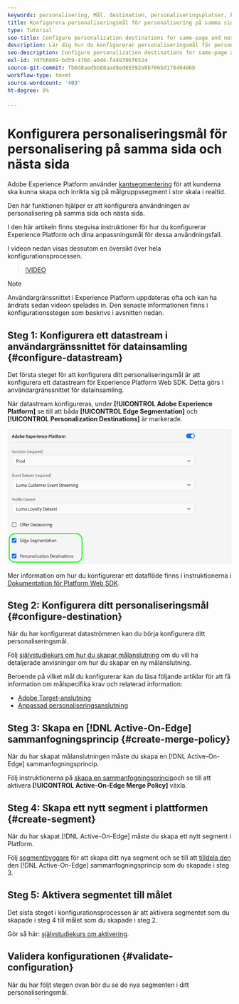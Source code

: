 ```yaml
---
keywords: personalisering, Mål. destination, personaliseringsplatser, konfigurera destinationer för personalisering, samma sida, nästa sida;
title: Konfigurera personaliseringsmål för personalisering på samma sida och nästa sida
type: Tutorial
seo-title: Configure personalization destinations for same-page and next-page personalization.
description: Lär dig hur du konfigurerar personaliseringsmål för personalisering på samma sida och nästa sida.
seo-description: Configure personalization destinations for same-page and next-page personalization.
exl-id: 7d7b6869-bd59-4766-a044-f449396f6524
source-git-commit: fb0d8aedbb88aad8ed65592e0b706bd17840406b
workflow-type: tm+mt
source-wordcount: '403'
ht-degree: 0%

---
```


# Konfigurera personaliseringsmål för personalisering på samma sida och nästa sida

Adobe Experience Platform använder [kantsegmentering](../../segmentation/ui/edge-segmentation.md) för att kunderna ska kunna skapa och inrikta sig på målgruppssegment i stor skala i realtid.

Den här funktionen hjälper er att konfigurera användningen av personalisering på samma sida och nästa sida.

I den här artikeln finns stegvisa instruktioner för hur du konfigurerar Experience Platform och dina anpassningsmål för dessa användningsfall.

I videon nedan visas dessutom en översikt över hela konfigurationsprocessen.

>[!VIDEO](https://video.tv.adobe.com/v/340091/)

>[!NOTE]
>
>Användargränssnittet i Experience Platform uppdateras ofta och kan ha ändrats sedan videon spelades in. Den senaste informationen finns i konfigurationsstegen som beskrivs i avsnitten nedan.

## Steg 1: Konfigurera ett datastream i användargränssnittet för datainsamling {#configure-datastream}

Det första steget för att konfigurera ditt personaliseringsmål är att konfigurera ett datastream för Experience Platform Web SDK. Detta görs i användargränssnittet för datainsamling.

När datastream konfigureras, under **[!UICONTROL Adobe Experience Platform]** se till att båda **[!UICONTROL Edge Segmentation]** och **[!UICONTROL Personalization Destinations]** är markerade.

![Datastream-konfiguration](../assets/ui/configure-personalization-destinations/datastream-config.png)

Mer information om hur du konfigurerar ett dataflöde finns i instruktionerna i [Dokumentation för Platform Web SDK](../../edge/datastreams/overview.md).

## Steg 2: Konfigurera ditt personaliseringsmål {#configure-destination}

När du har konfigurerat dataströmmen kan du börja konfigurera ditt personaliseringsmål.

Följ [självstudiekurs om hur du skapar målanslutning](../ui/connect-destination.md) om du vill ha detaljerade anvisningar om hur du skapar en ny målanslutning.

Beroende på vilket mål du konfigurerar kan du läsa följande artiklar för att få information om målspecifika krav och relaterad information:

* [Adobe Target-anslutning](../catalog/personalization/adobe-target-connection.md)
* [Anpassad personaliseringsanslutning](../catalog/personalization/custom-personalization.md)

## Steg 3: Skapa en [!DNL Active-On-Edge] sammanfogningsprincip {#create-merge-policy}

När du har skapat målanslutningen måste du skapa en [!DNL Active-On-Edge] sammanfogningsprincip.

Följ instruktionerna på [skapa en sammanfogningsprincip](../../profile/merge-policies/ui-guide.md#create-a-merge-policy)och se till att aktivera **[!UICONTROL Active-On-Edge Merge Policy]** växla.

## Steg 4: Skapa ett nytt segment i plattformen {#create-segment}

När du har skapat [!DNL Active-On-Edge] måste du skapa ett nytt segment i Platform.

Följ [segmentbyggare](../../segmentation/ui/segment-builder.md) för att skapa ditt nya segment och se till att [tilldela den](../../segmentation/ui/segment-builder.md#merge-policies) den [!DNL Active-On-Edge] sammanfogningsprincip som du skapade i steg 3.

## Steg 5: Aktivera segmentet till målet

Det sista steget i konfigurationsprocessen är att aktivera segmentet som du skapade i steg 4 till målet som du skapade i steg 2.

Gör så här: [självstudiekurs om aktivering](../ui/activate-profile-request-destinations.md).

## Validera konfigurationen {#validate-configuration}

När du har följt stegen ovan bör du se de nya segmenten i ditt personaliseringsmål.

